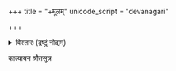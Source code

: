 +++
title = "+मूलम्"
unicode_script = "devanagari"

+++
<details><summary>विस्तारः (द्रष्टुं नोद्यम्)</summary>

Reference:

Ranade, H.G., tr., KŒtyŒyana êrauta Sªtra, Rules for the Vedic
Sacrifices, Translated into English, (Pune: Ranade & Ranade, 1978).
</details>

कात्यायन श्रौतसूत्र
